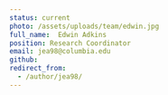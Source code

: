 ```yaml
---
status: current
photo: /assets/uploads/team/edwin.jpg
full_name:  Edwin Adkins
position: Research Coordinator
email: jea98@columbia.edu
github: 
redirect_from:
  - /author/jea98/
---
```


